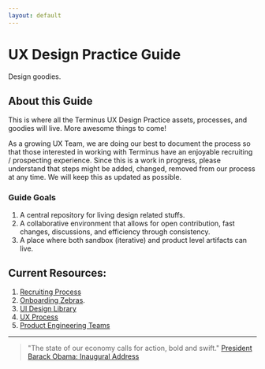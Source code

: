 ```yaml
---
layout: default
---
```


# UX Design Practice Guide
Design goodies.

## About this Guide
This is where all the Terminus UX Design Practice assets, processes, and goodies will live. More awesome things to come!

As a growing UX Team, we are doing our best to document the process so that those interested in working with Terminus have an enjoyable recruiting / prospecting experience. Since this is a work in progress, please understand that steps might be added, changed, removed from our process at any time. We will keep this as updated as possible.

### Guide Goals
1. A central repository for living design related stuffs.
2. A collaborative environment that allows for open contribution, fast changes, discussions, and efficiency through consistency.
3. A place where both sandbox (iterative) and product level artifacts can live.

## Current Resources:
1. [Recruiting Process](docs/UX-Recruiting.md)
2. [Onboarding Zebras](docs/UX-Onboarding-Mentoring.md).
3. [UI Design Library](https://github.com/GetTerminus/terminus-ui)
3. [UX Process](docs/UX-Process.md)
3. [Product Engineering Teams](docs/Product-Engineering-Teams.md)

---

> "The state of our economy calls for action, bold and swift."
[President Barack Obama: Inaugural Address](https://obamawhitehouse.archives.gov/blog/2009/01/21/president-barack-obamas-inaugural-address)
